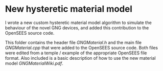 # New hysteretic material model

I wrote a new custom hysteretic material model algorithm to simulate the behaviour of the novel GNG devices, and added this contribution to the OpenSEES source code.

This folder contains the header file *GNGMaterial.h* and the main file *GNGMaterial.cpp* that were added to the OpenSEES source code. Both files were edited from a
temple / example of the appropriate OpenSEES file format. Also included is a basic description of how to use the new material model *GNGMaterialWiki.pdf*.
